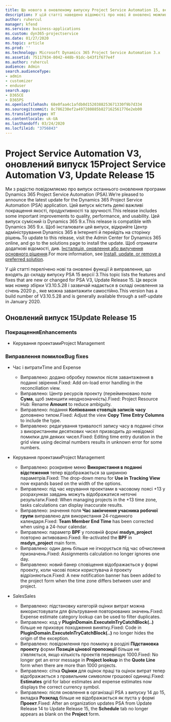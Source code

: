 ```yaml
---
title: Що нового в оновленому випуску Project Service Automation 15, версії 3
description: У цій статті наведено відомості про нові й оновлені можливості Project Service Automation 15 версії 3.
author: ruhercul
manager: kfend
ms.service: business-applications
ms.custom: dyn365-projectservice
ms.date: 01/27/2020
ms.topic: article
ms.prod: ''
ms.technology: Microsoft Dynamics 365 Project Service Automation 3.x
ms.assetid: 75117934-8042-448b-91dc-b43f1f677e4f
ms.author: ruhercul
audience: Admin
search.audienceType:
- admin
- customizer
- enduser
search.app:
- D365CE
- D365PS
ms.openlocfilehash: 68e0faa4c1afdb0d1520388253671330f9b7d334
ms.sourcegitcommit: 8c786230ef2a497280885b827162561776e2eb00
ms.translationtype: HT
ms.contentlocale: uk-UA
ms.lasthandoff: 03/24/2020
ms.locfileid: "3756843"
---
```

# <a name="project-service-automation-v3-update-release-15"></a><span data-ttu-id="a5642-103">Project Service Automation V3, оновлений випуск 15</span><span class="sxs-lookup"><span data-stu-id="a5642-103">Project Service Automation V3, Update Release 15</span></span>

<span data-ttu-id="a5642-104">Ми з радістю повідомляємо про випуск останнього оновлення програми Dynamics 365 Project Service Automation (PSA).</span><span class="sxs-lookup"><span data-stu-id="a5642-104">We’re pleased to announce the latest update for the Dynamics 365 Project Service Automation (PSA) application.</span></span> <span data-ttu-id="a5642-105">Цей випуск містить деякі важливі покращення якості, продуктивності та зручності.</span><span class="sxs-lookup"><span data-stu-id="a5642-105">This release includes some important improvements to quality, performance, and usability.</span></span> <span data-ttu-id="a5642-106">Цей випуск сумісний із Dynamics 365 9.x.</span><span class="sxs-lookup"><span data-stu-id="a5642-106">This release is compatible with Dynamics 365 9.x.</span></span> <span data-ttu-id="a5642-107">Щоб інсталювати цей випуск, відкрийте Центр адміністрування Dynamics 365 в Інтернеті й перейдіть на сторінку рішень.</span><span class="sxs-lookup"><span data-stu-id="a5642-107">To update to this release, visit the Admin Center for Dynamics 365 online, and go to the solutions page to install the update.</span></span> <span data-ttu-id="a5642-108">Щоб отримати додаткові відомості, див. [Інсталяція, оновлення або вилучення основного рішення](https://docs.microsoft.com/power-platform/admin/install-remove-preferred-solution).</span><span class="sxs-lookup"><span data-stu-id="a5642-108">For more information, see [Install, update, or remove a preferred solution](https://docs.microsoft.com/power-platform/admin/install-remove-preferred-solution).</span></span>

<span data-ttu-id="a5642-109">У цій статті перелічено нові та оновлені функції й виправлення, що входять до складу випуску PSA 15 версії 3.</span><span class="sxs-lookup"><span data-stu-id="a5642-109">This topic lists the features and fixes that are new or changed for PSA V3, Update Release 15.</span></span> <span data-ttu-id="a5642-110">Ця версія має номер збірки V3.10.5.28 і зазвичай надається в складі оновлення за січень 2020 р., яке можна завантажити самостійно.</span><span class="sxs-lookup"><span data-stu-id="a5642-110">This version has a build number of V3.10.5.28 and is generally available through a self-update in January 2020.</span></span>

## <a name="update-release-15"></a><span data-ttu-id="a5642-111">Оновлений випуск 15</span><span class="sxs-lookup"><span data-stu-id="a5642-111">Update Release 15</span></span> 

### <a name="enhancements"></a><span data-ttu-id="a5642-112">Покращення</span><span class="sxs-lookup"><span data-stu-id="a5642-112">Enhancements</span></span>

- <span data-ttu-id="a5642-113">Керування проектами</span><span class="sxs-lookup"><span data-stu-id="a5642-113">Project Management</span></span>

### <a name="bug-fixes"></a><span data-ttu-id="a5642-114">Виправлення помилок</span><span class="sxs-lookup"><span data-stu-id="a5642-114">Bug fixes</span></span>

- <span data-ttu-id="a5642-115">Час і витрати</span><span class="sxs-lookup"><span data-stu-id="a5642-115">Time and Expense</span></span>

  - <span data-ttu-id="a5642-116">Виправлено: додано обробку помилок після завантаження в поданні звірення.</span><span class="sxs-lookup"><span data-stu-id="a5642-116">Fixed: Add on-load error handling in the reconciliation view.</span></span>
  - <span data-ttu-id="a5642-117">Виправлено: Центр ресурсів проекту (перейменовано поле **Сума**, щоб зменшити неоднозначність).</span><span class="sxs-lookup"><span data-stu-id="a5642-117">Fixed: Project Resource Hub: Rename **Amount** to reduce ambiguity.</span></span>
  - <span data-ttu-id="a5642-118">Виправлено: подання **Копіювання стовпців записів часу** доповнено типом.</span><span class="sxs-lookup"><span data-stu-id="a5642-118">Fixed: Adjust the view **Copy Time Entry Columns** to include the type.</span></span>
  - <span data-ttu-id="a5642-119">Виправлено: редагування тривалості запису часу в поданні сітки з використанням десяткових чисел призводить до невідомої помилки для деяких чисел.</span><span class="sxs-lookup"><span data-stu-id="a5642-119">Fixed: Editing time entry duration in the grid view using decimal numbers results in unknown error for some numbers.</span></span>

- <span data-ttu-id="a5642-120">Керування проектами</span><span class="sxs-lookup"><span data-stu-id="a5642-120">Project Management</span></span>

  - <span data-ttu-id="a5642-121">Виправлено: розкривне меню **Використання в поданні відстеження** тепер відображається за шириною параметрів.</span><span class="sxs-lookup"><span data-stu-id="a5642-121">Fixed: The drop-down menu for **Use in Tracking View** now expands based on the width of the options.</span></span>
  - <span data-ttu-id="a5642-122">Виправлено: під час керування проектами в часовому поясі +13 у розрахунках завдань можуть відображатися неточні результати.</span><span class="sxs-lookup"><span data-stu-id="a5642-122">Fixed: When managing projects in the +13 time zone, tasks calculations can display inaccurate results.</span></span>
  - <span data-ttu-id="a5642-123">Виправлено: значення поля **Час закінчення учасника робочої групи** виправлено для використання 24-годинного календаря.</span><span class="sxs-lookup"><span data-stu-id="a5642-123">Fixed: **Team Member End Time** has been corrected when using a 24-hour calendar.</span></span>
  - <span data-ttu-id="a5642-124">Виправлено: параметр **BPF** у головній формі **msdyn_project** повторно активовано.</span><span class="sxs-lookup"><span data-stu-id="a5642-124">Fixed: Re-activated the **BPF** in **msdyn_project** main form.</span></span>
  - <span data-ttu-id="a5642-125">Виправлено: один день більше не ігнорується під час обчислення призначень.</span><span class="sxs-lookup"><span data-stu-id="a5642-125">Fixed: Assignments calculation no longer ignores one day.</span></span>
  - <span data-ttu-id="a5642-126">Виправлено: новий банер сповіщення відображається у формі проекту, коли часові пояси користувача й проекту відрізняються.</span><span class="sxs-lookup"><span data-stu-id="a5642-126">Fixed: A new notification banner has been added to the project form when the time zone differs between user and project.</span></span>

- <span data-ttu-id="a5642-127">Sales</span><span class="sxs-lookup"><span data-stu-id="a5642-127">Sales</span></span>

  - <span data-ttu-id="a5642-128">Виправлено: підстановку категорій оцінки витрат можна використовувати для фільтрування повторюваних значень.</span><span class="sxs-lookup"><span data-stu-id="a5642-128">Fixed: Expense estimate category lookup can be used to filter duplicates.</span></span>
  - <span data-ttu-id="a5642-129">Виправлено: код у **PluginDomain.ExecuteInTryCatchBlock(..)** більше не приховує походження винятку.</span><span class="sxs-lookup"><span data-stu-id="a5642-129">Fixed: Code in **PluginDomain.ExecuteInTryCatchBlock(..)** no longer hides the origin of the exception.</span></span>
  - <span data-ttu-id="a5642-130">Виправлено: повідомлення про помилку в розділі **Підстановка проекту** форми **Позиція цінової пропозиції** більше не з’являється, якщо кількість проектів перевищує 1000.</span><span class="sxs-lookup"><span data-stu-id="a5642-130">Fixed: No longer get an error message in **Project lookup** in the **Quote Line** form when there are more than 1000 projects.</span></span>
  - <span data-ttu-id="a5642-131">Виправлено: сітка **Оцінки** для оцінок праці та оцінок витрат тепер відображається з правильним символом грошової одиниці.</span><span class="sxs-lookup"><span data-stu-id="a5642-131">Fixed: **Estimates** grid for labor estimates and expense estimates now displays the correct currency symbol.</span></span>
  - <span data-ttu-id="a5642-132">Виправлено: після оновлення в організації PSA з випуску 14 до 15, вкладка **Розклад** більше не відображається як пуста у формі **Проект**.</span><span class="sxs-lookup"><span data-stu-id="a5642-132">Fixed: After an organization updates PSA from Update Release 14 to Update Release 15, the **Schedule** tab no longer appears as blank on the **Project** form.</span></span>
